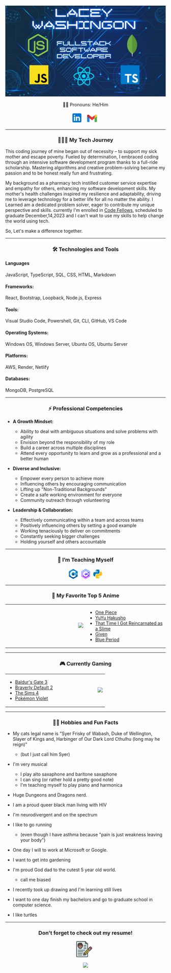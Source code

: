 ![my header](./img/gitHub%20Banner.png)

 <p align="center">🏳️‍🌈 Pronouns: He/Him </p> 

 <p align="center">
 <a href="https://www.linkedin.com/in/laceywashington/" target='_blank' rel='noopeerner noreferrer'><img height='38' src="./img/icons8-linkedin-48.png"></a>&nbsp;&nbsp;
<a href="mailto:lacey.m.washington@gmail.com" target="_blank" rel="noopener noreferrer"><img height="35" src="./img/icons8-gmail-48.png"></a>&nbsp;&nbsp;
 </p>

---------------------


<h3 align="center">👨🏿‍💻 My Tech Journey</h3>


 This coding journey of mine began out of necessity – to support my sick mother and escape poverty. Fueled by determination, I embraced coding through an intensive software development program thanks to a full-ride scholarship. Mastering algorithms and creative problem-solving became my passion and to be honest really fun and frustrating. 
 
 My background as a pharmacy tech instilled customer service expertise and empathy for others, enhancing my software development skills. My mother's health challenges inspired my resilience and adaptability, driving me to leverage technology for a better life for all no matter the ability. I Learned am a dedicated problem solver, eager to contribute my unique perspective and skills. currently I'm enrolled in [Code Fellows](https://www.codefellows.org/), scheduled to graduate December,14,2023 and I can't wait to use my skills to help change the world using tech. 
 
 So,  Let's make a difference together.


---------------------

<h3 align="center">🛠️ Technologies and Tools</h3>

#### Languages

JavaScript, TypeScript, SQL, CSS, HTML, Markdown

####  Frameworks: 

React, Bootstrap, Loopback, Node.js, Express

#### Tools: 

Visual Studio Code, Powershell, Git, CLI, GitHub, VS Code

#### Operating Systems: 

Windows OS, Windows Server, Ubuntu OS, Ubuntu Server

#### Platforms: 

AWS, Render, Netlify

#### Databases: 

MongoDB, PostgreSQL

---------------------
 <h3 align="center">⚡ Professional Competencies</h3>

- **A Growth Mindset:**
    - Ability to deal with ambiguous situations and solve problems with agility
    - Envision beyond the responsibility of my role
    - Build a career across multiple disciplines
    - Attend every opportunity to learn and grow as a professional and a better human 

- **Diverse and Inclusive:**
    - Empower every person to achieve more
    - Influencing others by encouraging communication
    - Lifting up "Non-Traditional Backgrounds"
    - Create a safe working environment for everyone
    - Community outreach through volunteering

- **Leadership & Collaboration:**
    - Effectively communicating within a team and across teams
    - Positively influencing others by setting a good example 
    - Working tenaciously to deliver on commitments
    - Constantly seeking bigger challenges
    - Holding yourself and others accountable

---------------------
<h3 align="center">🌱 I’m Teaching Myself</h3>

 <p style="text-align:center;">
 <img height="35" src="./img/icons8-c-48.png">
 <img height="35" src="./img/icons8-c-64.png">
 <img height="35" src="./img/icons8-python-48.png">
 </p>


---------------------
 <h3 align="center">🍥 My Favorite Top 5 Anime</h3>

 <table align="center">
  <tr>
    <td width="50%" align="right">
      <img src="https://media.tenor.com/a4_rLOAsxucAAAAd/luffy-one-piece.gif" height="185">
    </td>
    <td width="50%">

  - [One Piece](https://en.wikipedia.org/wiki/One_Piece)
  - [YuYu Hakusho](https://en.wikipedia.org/wiki/YuYu_Hakusho)
  - [That Time I Got Reincarnated as a Slime](https://en.wikipedia.org/wiki/That_Time_I_Got_Reincarnated_as_a_Slime)
  - [Given](https://en.wikipedia.org/wiki/Given_(manga))
  - [Blue Period](https://en.wikipedia.org/wiki/Blue_Period_(manga))
    </td>
  </tr>
</table>

---------------------
<h3 align="center">🎮 Currently Gaming</h3>

<table align="center">
  <tr>
    <td width="50%">

- [Baldur's Gate 3](https://baldursgate3.game/)
- [Braverly Default 2](https://www.nintendo.com/store/products/bravely-default-ii-switch/)
- [The Sims 4](https://www.ea.com/games/the-sims/the-sims-4)
- [Pokémon Violet](https://scarletviolet.pokemon.com/en-us/)
   
</td>
    <td width="50%" align="right">
      <img src="./img/BaldursGate3-review_featuredanim.gif" height="150">
    </td>
  </tr>
</table>

---------------------
<h3 align="center">✌🏾 Hobbies and Fun Facts</h3>

- My cats legal name is "Syer Frisky of Wabash, Duke of Wellington, Slayer of Kings and, Harbinger of Our Dark Lord Cthulhu (long may he reign)" 
  - (but I just call him Syer)

- I'm very musical 
  - I play alto saxaphone and baritone saxaphone
  - I can sing (or rather hold a pretty good note) 
  - I'm teaching myself to play piano and harmonica

- Huge Dungeons and Dragons nerd.

- I am a proud queer black man living with HIV

- I'm neurodivergent and on the spectrum

- I like to go running
    - (even though I have asthma because "pain is just weakness leaving your body")

- One day I will to work at Microsoft or Google.

- I want to get into gardening

- I'm proud God dad to the cutest 5 year old world.
    - call me biased

- I recently took up drawing and I'm learning still lives 

- I want to one day finish my bachelors and go to graduate school in computer science.

- I like turtles 

---------------------

<h3 align="center">Don't forget to check out my resume!</h3>

<p align="center">
<a href="./img/1696287255772-c65b876f-7476-46f7-99a8-7f877b27e7b0_1.jpg" target="_blank" rel="noopener noreferrer"><img height="50" src="./img/icons8-resume-60.png"></a>&nbsp;&nbsp;
<p>


<p align="center">
<img src="https://gifdb.com/images/thumbnail/black-guy-pointing-fingers-thank-you-so-much-tkq8cz4g4mzbr82v.gif" height="175">
</p>





